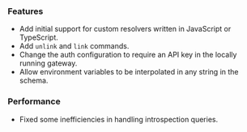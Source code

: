 ### Features

- Add initial support for custom resolvers written in JavaScript or TypeScript.
- Add `unlink` and `link` commands.
- Change the auth configuration to require an API key in the locally running gateway.
- Allow environment variables to be interpolated in any string in the schema.

### Performance

- Fixed some inefficiencies in handling introspection queries.
